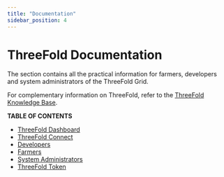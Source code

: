 ```yaml
---
title: "Documentation"
sidebar_position: 4
---
```


<h1> ThreeFold Documentation </h1>

The section contains all the practical information for farmers, developers and system administrators of the ThreeFold Grid.

For complementary information on ThreeFold, refer to the [ThreeFold Knowledge Base](../knowledge_base/knowledge_base.md).

**TABLE OF CONTENTS**

- [ThreeFold Dashboard](./dashboard/dashboard.md)
- [ThreeFold Connect](./tfconnect/tfconnect_toc.md)
- [Developers](./developers/developers.md)
- [Farmers](./farmers/farmers.md)
- [System Administrators](./system_administrators/system_administrators.md)
- [ThreeFold Token](./threefold_token/threefold_token.md)